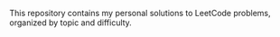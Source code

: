 This repository contains my personal solutions to LeetCode problems, organized by topic and difficulty.
